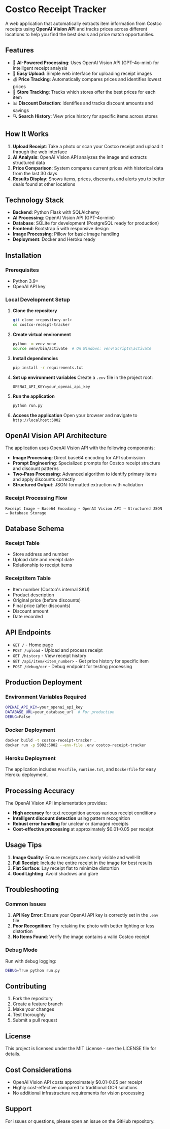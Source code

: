 # Costco Receipt Tracker

A web application that automatically extracts item information from Costco receipts using **OpenAI Vision API** and tracks prices across different locations to help you find the best deals and price match opportunities.

## Features

- 🤖 **AI-Powered Processing**: Uses OpenAI Vision API (GPT-4o-mini) for intelligent receipt analysis
- 📱 **Easy Upload**: Simple web interface for uploading receipt images
- 💰 **Price Tracking**: Automatically compares prices and identifies lowest prices
- 🏪 **Store Tracking**: Tracks which stores offer the best prices for each item
- 📊 **Discount Detection**: Identifies and tracks discount amounts and savings
- 🔍 **Search History**: View price history for specific items across stores

## How It Works

1. **Upload Receipt**: Take a photo or scan your Costco receipt and upload it through the web interface
2. **AI Analysis**: OpenAI Vision API analyzes the image and extracts structured data
3. **Price Comparison**: System compares current prices with historical data from the last 30 days
4. **Results Display**: Shows items, prices, discounts, and alerts you to better deals found at other locations

## Technology Stack

- **Backend**: Python Flask with SQLAlchemy
- **AI Processing**: OpenAI Vision API (GPT-4o-mini)
- **Database**: SQLite for development (PostgreSQL ready for production)
- **Frontend**: Bootstrap 5 with responsive design
- **Image Processing**: Pillow for basic image handling
- **Deployment**: Docker and Heroku ready

## Installation

### Prerequisites

- Python 3.9+
- OpenAI API key

### Local Development Setup

1. **Clone the repository**

   ```bash
   git clone <repository-url>
   cd costco-receipt-tracker
   ```

2. **Create virtual environment**

   ```bash
   python -m venv venv
   source venv/bin/activate  # On Windows: venv\Scripts\activate
   ```

3. **Install dependencies**

   ```bash
   pip install -r requirements.txt
   ```

4. **Set up environment variables**
   Create a `.env` file in the project root:

   ```
   OPENAI_API_KEY=your_openai_api_key
   ```

5. **Run the application**

   ```bash
   python run.py
   ```

6. **Access the application**
   Open your browser and navigate to `http://localhost:5002`

## OpenAI Vision API Architecture

The application uses OpenAI Vision API with the following components:

- **Image Processing**: Direct base64 encoding for API submission
- **Prompt Engineering**: Specialized prompts for Costco receipt structure and discount patterns
- **Two-Pass Processing**: Advanced algorithm to identify primary items and apply discounts correctly
- **Structured Output**: JSON-formatted extraction with validation

### Receipt Processing Flow

```
Receipt Image → Base64 Encoding → OpenAI Vision API → Structured JSON → Database Storage
```

## Database Schema

### Receipt Table

- Store address and number
- Upload date and receipt date
- Relationship to receipt items

### ReceiptItem Table

- Item number (Costco's internal SKU)
- Product description
- Original price (before discounts)
- Final price (after discounts)
- Discount amount
- Date recorded

## API Endpoints

- `GET /` - Home page
- `POST /upload` - Upload and process receipt
- `GET /history` - View receipt history
- `GET /api/item/<item_number>` - Get price history for specific item
- `POST /debug/ocr` - Debug endpoint for testing processing

## Production Deployment

### Environment Variables Required

```bash
OPENAI_API_KEY=your_openai_api_key
DATABASE_URL=your_database_url  # For production
DEBUG=False
```

### Docker Deployment

```bash
docker build -t costco-receipt-tracker .
docker run -p 5002:5002 --env-file .env costco-receipt-tracker
```

### Heroku Deployment

The application includes `Procfile`, `runtime.txt`, and `Dockerfile` for easy Heroku deployment.

## Processing Accuracy

The OpenAI Vision API implementation provides:

- **High accuracy** for text recognition across various receipt conditions
- **Intelligent discount detection** using pattern recognition
- **Robust error handling** for unclear or damaged receipts
- **Cost-effective processing** at approximately $0.01-0.05 per receipt

## Usage Tips

1. **Image Quality**: Ensure receipts are clearly visible and well-lit
2. **Full Receipt**: Include the entire receipt in the image for best results
3. **Flat Surface**: Lay receipt flat to minimize distortion
4. **Good Lighting**: Avoid shadows and glare

## Troubleshooting

### Common Issues

1. **API Key Error**: Ensure your OpenAI API key is correctly set in the `.env` file
2. **Poor Recognition**: Try retaking the photo with better lighting or less distortion
3. **No Items Found**: Verify the image contains a valid Costco receipt

### Debug Mode

Run with debug logging:

```bash
DEBUG=True python run.py
```

## Contributing

1. Fork the repository
2. Create a feature branch
3. Make your changes
4. Test thoroughly
5. Submit a pull request

## License

This project is licensed under the MIT License - see the LICENSE file for details.

## Cost Considerations

- OpenAI Vision API costs approximately $0.01-0.05 per receipt
- Highly cost-effective compared to traditional OCR solutions
- No additional infrastructure requirements for vision processing

## Support

For issues or questions, please open an issue on the GitHub repository.
